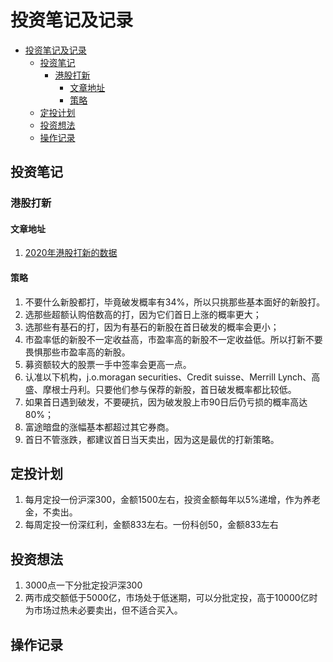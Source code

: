 # 投资笔记及记录

- [投资笔记及记录](#投资笔记及记录)
  - [投资笔记](#投资笔记)
    - [港股打新](#港股打新)
      - [文章地址](#文章地址)
      - [策略](#策略)
  - [定投计划](#定投计划)
  - [投资想法](#投资想法)
  - [操作记录](#操作记录)

## 投资笔记

### 港股打新

#### 文章地址

1. [2020年港股打新的数据](https://mp.weixin.qq.com/s/PsMKM6P-1I4xBAQFSmB11w)

#### 策略

1. 不要什么新股都打，毕竟破发概率有34%，所以只挑那些基本面好的新股打。
2. 选那些超额认购倍数高的打，因为它们首日上涨的概率更大；
3. 选那些有基石的打，因为有基石的新股在首日破发的概率会更小；
4. 市盈率低的新股不一定收益高，市盈率高的新股不一定收益低。所以打新不要畏惧那些市盈率高的新股。
5. 募资额较大的股票一手中签率会更高一点。
6. 认准以下机构，j.o.moragan securities、Credit suisse、Merrill Lynch、高盛、摩根士丹利。只要他们参与保荐的新股，首日破发概率都比较低。
7. 如果首日遇到破发，不要硬抗，因为破发股上市90日后仍亏损的概率高达80%；
8. 富途暗盘的涨幅基本都超过其它券商。
9. 首日不管涨跌，都建议首日当天卖出，因为这是最优的打新策略。

## 定投计划

1. 每月定投一份沪深300，金额1500左右，投资金额每年以5%递增，作为养老金，不卖出。
2. 每周定投一份深红利，金额833左右。一份科创50，金额833左右

## 投资想法

1. 3000点一下分批定投沪深300
2. 两市成交额低于5000亿，市场处于低迷期，可以分批定投，高于10000亿时为市场过热未必要卖出，但不适合买入。

## 操作记录
